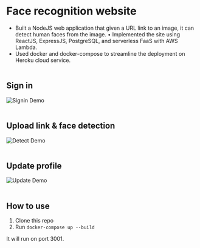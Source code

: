 # Face recognition website

- Built a NodeJS web application that given a URL link to an image, it can detect human faces from the image. • Implemented the site using ReactJS, ExpressJS, PostgreSQL, and serverless FaaS with AWS Lambda.
- Used docker and docker-compose to streamline the deployment on Heroku cloud service.
<br /><br />

## Sign in

![Signin Demo](demo/detect.gif)
<br /><br />

## Upload link & face detection

![Detect Demo](demo/login.gif)
<br /><br />

## Update profile

![Update Demo](demo/update.gif)
<br /><br />

## How to use

1. Clone this repo
2. Run `docker-compose up --build`

It will run on port 3001.

